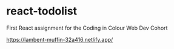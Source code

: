 # react-todolist
First React assignment for the Coding in Colour Web Dev Cohort

https://lambent-muffin-32a416.netlify.app/
